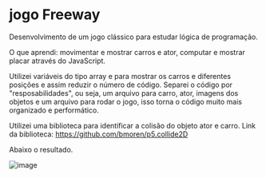 # jogo Freeway
Desenvolvimento de um jogo clássico para estudar lógica de programação.

O que aprendi: movimentar e mostrar carros e ator, computar e mostrar placar através do JavaScript.

Utilizei variáveis do tipo array e para mostrar os carros e diferentes posições e assim reduzir o número de código.
Separei o código por "resposabilidades", ou seja, um arquivo para carro, ator, imagens dos objetos e um arquivo para rodar o jogo, isso torna o código muito mais organizado e performático.

Utilizei uma biblioteca para identificar a colisão do objeto ator e carro.
Link da biblioteca: https://github.com/bmoren/p5.collide2D

Abaixo o resultado.

![image](https://user-images.githubusercontent.com/55219644/219900377-72ab0eff-d2f1-4a71-81fe-7a2f0d21602f.png)
